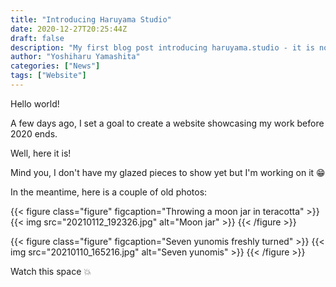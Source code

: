 ```yaml
---
title: "Introducing Haruyama Studio"
date: 2020-12-27T20:25:44Z
draft: false
description: "My first blog post introducing haruyama.studio - it is now up and running!"
author: "Yoshiharu Yamashita"
categories: ["News"]
tags: ["Website"]
---
```


Hello world!

A few days ago, I set a goal to create a website showcasing my work before 2020 ends.

Well, here it is!

Mind you, I don't have my glazed pieces to show yet but I'm working on it :grin:

In the meantime, here is a couple of old photos:

{{< figure class="figure" figcaption="Throwing a moon jar in teracotta" >}}
  {{< img src="20210112_192326.jpg" alt="Moon jar" >}}
{{< /figure >}}

{{< figure class="figure" figcaption="Seven yunomis freshly turned" >}}
  {{< img src="20210110_165216.jpg" alt="Seven yunomis" >}}
{{< /figure >}}

Watch this space :boom: